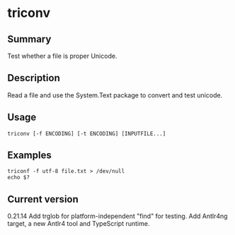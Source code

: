 # triconv

## Summary

Test whether a file is proper Unicode.

## Description

Read a file and use the System.Text package to convert and test
unicode.

## Usage

    triconv [-f ENCODING] [-t ENCODING] [INPUTFILE...]

## Examples

    triconf -f utf-8 file.txt > /dev/null
    echo $?

## Current version

0.21.14 Add trglob for platform-independent "find" for testing. Add Antlr4ng target, a new Antlr4 tool and TypeScript runtime.
